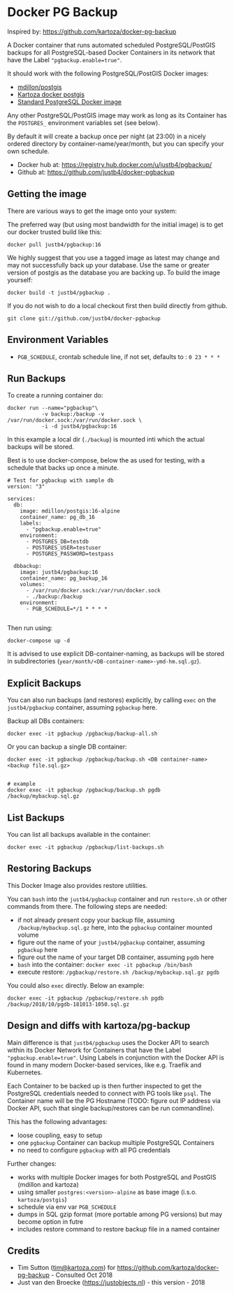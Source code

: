 # Docker PG Backup

Inspired by: https://github.com/kartoza/docker-pg-backup

A Docker container that runs automated scheduled PostgreSQL/PostGIS backups for all
PostgreSQL-based Docker Containers in its network that have the Label `"pgbackup.enable=true"`. 

It should work with
the following PostgreSQL/PostGIS Docker images:

* [mdillon/postgis](https://hub.docker.com/r/mdillon/postgis/)
* [Kartoza docker postgis](https://github.com/kartoza//docker-postgis) 
* [Standard PostgreSQL Docker image](https://hub.docker.com/_/postgres/)

Any other PostgreSQL/PostGIS image may work as long as its Container has the `POSTGRES_` environment
variables set (see below).

By default it will create a backup once per night (at 23:00) in a 
nicely ordered directory by container-name/year/month, but you can specify your own schedule.

* Docker hub at: https://registry.hub.docker.com/u/justb4/pgbackup/
* Github at: https://github.com/justb4/docker-pgbackup

## Getting the image

There are various ways to get the image onto your system:

The preferred way (but using most bandwidth for the initial image) is to
get our docker trusted build like this:


```
docker pull justb4/pgbackup:16

```

We highly suggest that you use a tagged image as 
latest may change and may not successfully back up your database. Use the same or 
greater version of postgis as the database you are backing up.
To build the image yourself:

```
docker build -t justb4/pgbackup .
```

If you do not wish to do a local checkout first then build directly from github.

```
git clone git://github.com/justb4/docker-pgbackup
```

## Environment Variables 

* `PGB_SCHEDULE`, crontab schedule line,  if not set, defaults to : `0 23 * * *`

## Run Backups

To create a running container do:

```
docker run --name="pgbackup"\
           -v backup:/backup -v /var/run/docker.sock:/var/run/docker.sock \
           -i -d justb4/pgbackup:16
```
           
In this example a local dir (`./backup`) is mounted inti which the actual backups will be
stored.

Best is to use docker-compose, below the as used
for testing, with a schedule that backs up once a minute.


```
# Test for pgbackup with sample db
version: "3"

services:
  db:
    image: mdillon/postgis:16-alpine
    container_name: pg_db_16
    labels:
      - "pgbackup.enable=true"
    environment:
      - POSTGRES_DB=testdb
      - POSTGRES_USER=testuser
      - POSTGRES_PASSWORD=testpass

  dbbackup:
    image: justb4/pgbackup:16
    container_name: pg_backup_16
    volumes:
      - /var/run/docker.sock:/var/run/docker.sock
      - ./backup:/backup
    environment:
      - PGB_SCHEDULE=*/1 * * * *
  
```

Then run using:

```
docker-compose up -d
```

It is advised to use explicit DB-container-naming, as backups will be stored in
subdirectories (`year/month/<DB-container-name>-ymd-hm.sql.gz`).

## Explicit Backups

You can also run backups (and restores) explicitly, by calling `exec` on the `justb4/pgbackup` 
container, assuming `pgbackup` here.

Backup all DBs containers:

```
docker exec -it pgbackup /pgbackup/backup-all.sh

```

Or you can backup a single DB container:

```
docker exec -it pgbackup /pgbackup/backup.sh <DB container-name> <backup file.sql.gz>


# example
docker exec -it pgbackup /pgbackup/backup.sh pgdb /backup/mybackup.sql.gz

```

## List Backups

You can list all backups available in the container:

```
docker exec -it pgbackup /pgbackup/list-backups.sh

```

## Restoring Backups

This Docker Image also provides restore utilities.

You can `bash` into the `justb4/pgbackup` container and run `restore.sh` or other commands
from there. The following steps are needed:

* if not already present copy your backup file, assuming `/backup/mybackup.sql.gz` here, into the `pgbackup` container mounted volume
* figure out the name of your `justb4/pgbackup` container, assuming `pgbackup` here
* figure out the name of your target DB container, assuming `pgdb` here
* `bash` into the container: `docker exec -it pgbackup /bin/bash`
* execute restore: `/pgbackup/restore.sh /backup/mybackup.sql.gz pgdb`

You could also `exec` directly. Below an example:

```
docker exec -it pgbackup /pgbackup/restore.sh pgdb /backup/2018/10/pgdb-181013-1050.sql.gz

```

## Design and diffs with kartoza/pg-backup

Main difference is that `justb4/pgbackup` uses the Docker API to search within its Docker Network for
Containers that have the Label `"pgbackup.enable=true"`. Using Labels in conjunction with the Docker API
is found in many modern Docker-based services, like e.g. Traefik and Kubernetes.

Each Container to be backed up is then further inspected to get the PostgreSQL credentials
needed to connect with PG tools like `psql`. The Container name will be the PG Hostname 
(TODO: figure out IP address via Docker API,
such that single backup/restores can be run commandline).

This has the following advantages:

* loose coupling, easy to setup
* one `pgbackup` Container can backup multiple PostgreSQL Containers
* no need to configure `pgbackup` with all PG credentials 
 
Further changes:

* works with multiple Docker images for both PostgreSQL and PostGIS (mdillon and kartoza)
* using smaller `postgres:<version>-alpine` as base image (i.s.o. `kartoza/postgis`)
* schedule via env var `PGB_SCHEDULE`
* dumps in SQL gzip format (more portable among PG versions) but may become option in futre
* includes restore command to restore backup file in a named container

## Credits

* Tim Sutton (tim@kartoza.com) for https://github.com/kartoza/docker-pg-backup - Consulted Oct 2018
* Just van den Broecke (https://justobjects.nl) - this version - 2018
